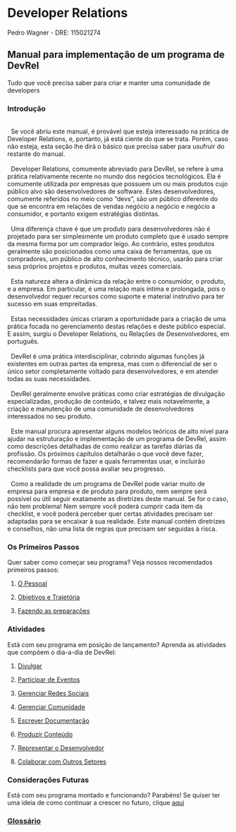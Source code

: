 
# Developer Relations
Pedro Wagner - DRE: 115021274


## Manual para implementação de um programa de DevRel
Tudo que você precisa saber para criar e manter uma comunidade de developers


### Introdução
<br>
&nbsp;&nbsp;Se você abriu este manual, é provável que esteja interessado na prática de Developer Relations, e, portanto, já está ciente do que se trata. Porém, caso não esteja, esta seção lhe dirá o básico que precisa saber para usufruir do restante do manual.
 <br>
 <br>
&nbsp;&nbsp;Developer Relations, comumente abreviado para DevRel, se refere à uma prática relativamente recente no mundo dos negócios tecnológicos. Ela é comumente utilizada por empresas que possuem um ou mais produtos cujo público alvo são desenvolvedores de software. Estes desenvolvedores, comumente referidos no meio como “devs”, são um público diferente do que se encontra em relações de vendas negócio a negócio e negócio a consumidor, e portanto exigem estratégias distintas.
 <br>
 <br>
&nbsp;&nbsp;Uma diferença chave é que um produto para desenvolvedores não é projetado para ser simplesmente um produto completo que é usado sempre da mesma forma por um comprador leigo. Ao contrário, estes produtos geralmente são posicionados como uma caixa de ferramentas, que os compradores, um público de alto conhecimento técnico, usarão para criar seus próprios projetos e produtos, muitas vezes comerciais.
 <br>
 <br>
&nbsp;&nbsp;Esta natureza altera a dinâmica da relação entre o consumidor, o produto, e a empresa. Em particular, é uma relação mais íntima e prolongada, pois o desenvolvedor requer recursos como suporte e material instrutivo para ter sucesso em suas empreitadas.
 <br>
 <br>
&nbsp;&nbsp;Estas necessidades únicas criaram a oportunidade para a criação de uma prática focada no gerenciamento destas relações e deste público especial. E assim, surgiu o Developer Relations, ou Relações de Desenvolvedores, em português.
 <br>
 <br>
&nbsp;&nbsp;DevRel é uma prática interdisciplinar, cobrindo algumas funções já existentes em outras partes da empresa, mas com o diferencial de ser o único setor completamente voltado para desenvolvedores, e em atender todas as suas necessidades.
 <br>
 <br>
&nbsp;&nbsp;DevRel geralmente envolve práticas como criar estratégias de divulgação especializadas, produção de conteúdo, e talvez mais notavelmente, a criação e manutenção de uma comunidade de desenvolvedores interessados no seu produto.
 <br>
 <br>
&nbsp;&nbsp;Este manual procura apresentar alguns modelos teóricos de alto nível para ajudar na estruturação e implementação de um programa de DevRel, assim como descrições detalhadas de como realizar as tarefas diárias da profissão. Os próximos capítulos detalharão o que você deve fazer, recomendarão formas de fazer e quais ferramentas usar, e incluirão checklists para que você possa avaliar seu progresso.
 <br>
 <br>
&nbsp;&nbsp;Como a realidade de um programa de DevRel pode variar muito de empresa para empresa e de produto para produto, nem sempre será possível ou útil seguir exatamente as diretrizes deste manual. Se for o caso, não tem problema! Nem sempre você poderá cumprir cada item da checklist, e você poderá perceber quer certas atividades precisam ser adaptadas para se encaixar à sua realidade. Este manual contém diretrizes e conselhos, não uma lista de regras que precisam ser seguidas à risca.
<br>


### Os Primeiros Passos

Quer saber como começar seu programa? Veja nossos recomendados primeiros passos:

1. [O Pessoal](https://pedrowagner.github.io/DevRel/Passos/Pessoal)

2. [Objetivos e Trajetória](https://pedrowagner.github.io/DevRel/Passos/Objetivos)

3. [Fazendo as preparações](https://pedrowagner.github.io/DevRel/Passos/Preparacoes)

### Atividades
 
Está com seu programa em posição de lançamento? Aprenda as atividades que compõem o dia-a-dia de DevRel:

1. [Divulgar](https://pedrowagner.github.io/DevRel/Atividades/Divulgar)

2. [Participar de Eventos](https://pedrowagner.github.io/DevRel/Atividades/Eventos)

3. [Gerenciar Redes Sociais](https://pedrowagner.github.io/DevRel/Atividades/Redes)

4. [Gerenciar Comunidade](https://pedrowagner.github.io/DevRel/Atividades/Comunidade)

5. [Escrever Documentação](https://pedrowagner.github.io/DevRel/Atividades/Documentacao)

6. [Produzir Conteúdo](https://pedrowagner.github.io/DevRel/Atividades/Conteudo)

7. [Representar o Desenvolvedor](https://pedrowagner.github.io/DevRel/Atividades/Feedback)

8. [Colaborar com Outros Setores](https://pedrowagner.github.io/DevRel/Atividades/Colaborar)

### Considerações Futuras

Está com seu programa montado e funcionando? Parabéns! Se quiser ter uma ideia de como continuar a crescer no futuro, clique [aqui](https://pedrowagner.github.io/DevRel/Futuro)

### [Glossário](https://pedrowagner.github.io/DevRel/Futuro/Glossario)

